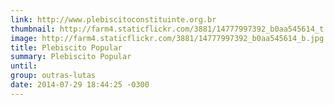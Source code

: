 ```yaml
---
link: http://www.plebiscitoconstituinte.org.br 
thumbnail: http://farm4.staticflickr.com/3881/14777997392_b0aa545614_t.jpg
image: http://farm4.staticflickr.com/3881/14777997392_b0aa545614_b.jpg 
title: Plebiscito Popular
summary: Plebiscito Popular
until:
group: outras-lutas
date: 2014-07-29 18:44:25 -0300
---
```

